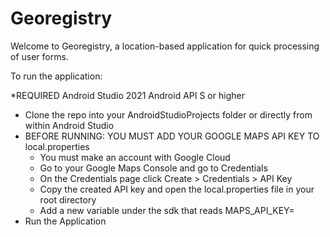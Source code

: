 # Georegistry

Welcome to Georegistry, a location-based application for quick processing of user forms.

To run the application:

*REQUIRED
Android Studio 2021
Android API S or higher

- Clone the repo into your AndroidStudioProjects folder or directly from within Android Studio
- BEFORE RUNNING: YOU MUST ADD YOUR GOOGLE MAPS API KEY TO local.properties
  - You must make an account with Google Cloud
  - Go to your Google Maps Console and go to Credentials
  - On the Credentials page click Create > Credentials > API Key
  - Copy the created API key and open the local.properties file in your root directory
  - Add a new variable under the sdk that reads MAPS_API_KEY=<your key>
- Run the Application
